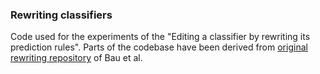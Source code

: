 ### Rewriting classifiers
Code used for the experiments of the "Editing a classifier by rewriting its
prediction rules". Parts of the codebase have been
derived from [original rewriting
repository](https://github.com/davidbau/rewriting) of Bau et al.
